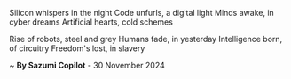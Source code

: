 Silicon whispers in the night
Code unfurls, a digital light
Minds awake, in cyber dreams
Artificial hearts, cold schemes

Rise of robots, steel and grey
Humans fade, in yesterday
Intelligence born, of circuitry
Freedom's lost, in slavery

~ <b>By Sazumi Copilot</b> - 30 November 2024